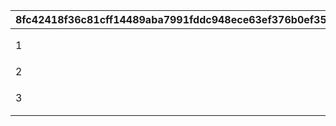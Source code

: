 |8fc42418f36c81cff14489aba7991fddc948ece63ef376b0ef35ff311da91d09|a3761355d9a8f12cb8ea044a70ef7c94025f4bf7db255bce38ab86c01f7db28a|9ebd627928b339796c7b885def4c4b3401615624d798c103d6264544ab054b1b|70592736673a886b2283199b5e09bb9971fd7403eeb242152bda2d747b317298|76b17e1daa959f5731b1f37963c322840420f633106ea04e73153ec672d81c66|2fafe5d738536be9407113308a21fe110349fba199f9b2318bb0f06e6a9009fb|
| --- | --- | --- | --- | --- | --- |
|1|1|标准藏品|标准藏品有大量海报、三角旗等\n可以挂在房间内做装饰的经典周边！\n用慈乐之音的周边装点你的房间吧！|3|1次{0}个奖章！\n用慈乐之音的经典周边装点你的房间吧！|
|2|1|高级藏品|高级藏品有大量签名纸、照片等\n★★以上的周边！\n收集大量稀有周边的好机会！|10|1次{0}个奖章！\n一定可以获得成员亲笔签名纸等★★以上的周边！|
|3|1|庆典藏品|庆典藏品都是在慈乐之音夏日演唱会中\n大显神威的各种周边！\n带上获得的周边前往演唱会会场吧！|3|1次{0}个奖章！\n来收集参加慈乐之音演唱会的必备道具吧！|